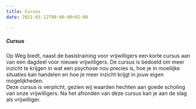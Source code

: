 ```yaml
---
title: Cursus
date: 2021-03-12T00:00:00+01:00

---
```

##### Cursus

Op Weg biedt, naast de basistraining voor vrijwilligers een korte cursus aan van een dagdeel voor nieuwe vrijwilligers. De cursus is bedoeld om meer inzicht te krijgen in wat een psychose nou precies is, hoe je in moeilijke situaties kan handelen en hoe je meer inzicht krijgt in jouw eigen mogelijkheden.  
Deze cursus is verplicht, gezien wij waarden hechten aan goede scholing van onze vrijwilligers. Na het afronden van deze cursus kan je aan de slag als vrijwilliger. 